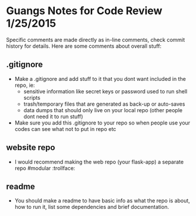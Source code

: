Guangs Notes for Code Review 1/25/2015
======================================
Specific comments are made directly as in-line comments, check commit history for details.
Here are some comments about overall stuff:

## .gitignore
- Make a .gitignore and add stuff to it that you dont want included in the repo, ie:
  - sensitive information like secret keys or password used to run shell scripts
  - trash/temporary files that are generated as back-up or auto-saves
  - data dumps that should only live on your local repo (other people dont need it to run stuff)
- Make sure you add this .gitignore to your repo so when people use your codes can see what
  not to put in repo etc

## website repo
- I would recommend making the web repo (your flask-app) a separate repo #modular :trollface:

## readme
- You should make a readme to have basic info as what the repo is about, how to run it, list
  some dependencies and brief documentation.


